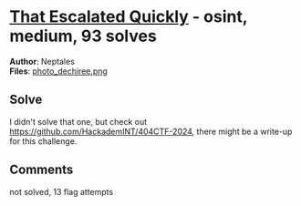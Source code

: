[That Escalated Quickly](challenge_files/README.md) - osint, medium, 93 solves
===

**Author**: Neptales    
**Files**: [photo_dechiree.png](https://www.narthorn.com/ctf/404CTF-2024/challenge_files/Renseignement%20en%20sources%20ouvertes/That%20Escalated%20Quickly/photo_dechiree.png)

## Solve

I didn't solve that one, but check out https://github.com/HackademINT/404CTF-2024, there might be a write-up for this challenge.

## Comments

not solved, 13 flag attempts
